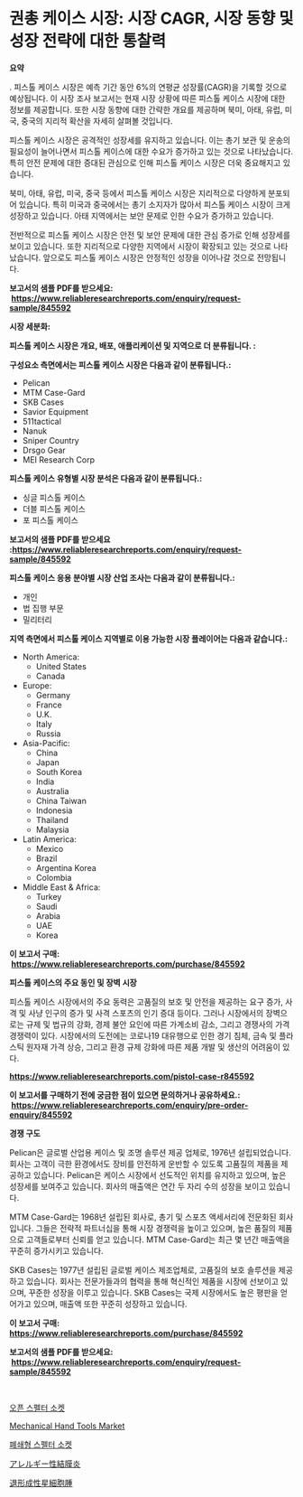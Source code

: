 <p><h1>권총 케이스 시장: 시장 CAGR, 시장 동향 및 성장 전략에 대한 통찰력</h1></p><p><strong>요약</strong></p>
<p><p>. 피스톨 케이스 시장은 예측 기간 동안 6%의 연평균 성장률(CAGR)을 기록할 것으로 예상됩니다. 이 시장 조사 보고서는 현재 시장 상황에 따른 피스톨 케이스 시장에 대한 정보를 제공합니다. 또한 시장 동향에 대한 간략한 개요를 제공하며 북미, 아태, 유럽, 미국, 중국의 지리적 확산을 자세히 살펴볼 것입니다.</p><p>피스톨 케이스 시장은 공격적인 성장세를 유지하고 있습니다. 이는 총기 보관 및 운송의 필요성이 늘어나면서 피스톨 케이스에 대한 수요가 증가하고 있는 것으로 나타났습니다. 특히 안전 문제에 대한 증대된 관심으로 인해 피스톨 케이스 시장은 더욱 중요해지고 있습니다.</p><p>북미, 아태, 유럽, 미국, 중국 등에서 피스톨 케이스 시장은 지리적으로 다양하게 분포되어 있습니다. 특히 미국과 중국에서는 총기 소지자가 많아서 피스톨 케이스 시장이 크게 성장하고 있습니다. 아태 지역에서는 보안 문제로 인한 수요가 증가하고 있습니다. </p><p>전반적으로 피스톨 케이스 시장은 안전 및 보안 문제에 대한 관심 증가로 인해 성장세를 보이고 있습니다. 또한 지리적으로 다양한 지역에서 시장이 확장되고 있는 것으로 나타났습니다. 앞으로도 피스톨 케이스 시장은 안정적인 성장을 이어나갈 것으로 전망됩니다.</p></p>
<p><strong>보고서의 샘플 PDF를 받으세요: &nbsp;<a href="https://www.reliableresearchreports.com/enquiry/request-sample/845592">https://www.reliableresearchreports.com/enquiry/request-sample/845592</a></strong></p>
<p><strong>시장 세분화:</strong></p>
<p><strong> 피스톨 케이스 시장은 개요, 배포, 애플리케이션 및 지역으로 더 분류됩니다. :</strong></p>
<p><strong>구성요소 측면에서는 피스톨 케이스 시장은 다음과 같이 분류됩니다.:</strong></p>
<p><ul><li>Pelican</li><li>MTM Case-Gard</li><li>SKB Cases</li><li>Savior Equipment</li><li>511tactical</li><li>Nanuk</li><li>Sniper Country</li><li>Drsgo Gear</li><li>MEI Research Corp</li></ul></p>
<p><strong> 피스톨 케이스 유형별 시장 분석은 다음과 같이 분류됩니다.:</strong></p>
<p><ul><li>싱글 피스톨 케이스</li><li>더블 피스톨 케이스</li><li>포 피스톨 케이스</li></ul></p>
<p><strong>보고서의 샘플 PDF를 받으세요 :<a href="https://www.reliableresearchreports.com/enquiry/request-sample/845592">https://www.reliableresearchreports.com/enquiry/request-sample/845592</a></strong></p>
<p><strong> 피스톨 케이스 응용 분야별 시장 산업 조사는 다음과 같이 분류됩니다.:</strong></p>
<p><ul><li>개인</li><li>법 집행 부문</li><li>밀리터리</li></ul></p>
<p><strong>지역 측면에서 피스톨 케이스 지역별로 이용 가능한 시장 플레이어는 다음과 같습니다.:</strong></p>
<p><ul>
    <li>
        North America:
        <ul>
            <li>United States</li>
            <li>Canada</li>
        </ul>
    </li>
    <li>
        Europe:
        <ul>
            <li>Germany</li>
            <li>France</li>
            <li>U.K.</li>
            <li>Italy</li>
            <li>Russia</li>
        </ul>
    </li>
    <li>
        Asia-Pacific:
        <ul>
            <li>China</li>
            <li>Japan</li>
            <li>South Korea</li>
            <li>India</li>
            <li>Australia</li>
            <li>China Taiwan</li>
            <li>Indonesia</li>
            <li>Thailand</li>
            <li>Malaysia</li>
        </ul>
    </li>
    <li>
        Latin America:
        <ul>
            <li>Mexico</li>
            <li>Brazil</li>
            <li>Argentina Korea</li>
            <li>Colombia</li>
        </ul>
    </li>
    <li>
        Middle East & Africa:
        <ul>
            <li>Turkey</li>
            <li>Saudi</li>
            <li>Arabia</li>
            <li>UAE</li>
            <li>Korea</li>
        </ul>
    </li>
    </ul></p>
<p><strong>이 보고서 구매: &nbsp;<a href="https://www.reliableresearchreports.com/purchase/845592">https://www.reliableresearchreports.com/purchase/845592</a></strong></p>
<p><strong>피스톨 케이스의 주요 동인 및 장벽 시장</strong></p>
<p><p>피스톨 케이스 시장에서의 주요 동력은 고품질의 보호 및 안전을 제공하는 요구 증가, 사격 및 사냥 인구의 증가 및 사격 스포츠의 인기 증대 등이다. 그러나 시장에서의 장벽으로는 규제 및 법규의 강화, 경제 불안 요인에 따른 가계소비 감소, 그리고 경쟁사의 가격 경쟁력이 있다. 시장에서의 도전에는 코로나19 대유행으로 인한 경기 침체, 금속 및 플라스틱 원자재 가격 상승, 그리고 환경 규제 강화에 따른 제품 개발 및 생산의 어려움이 있다.</p></p>
<p><strong><a href="https://www.reliableresearchreports.com/pistol-case-r845592">https://www.reliableresearchreports.com/pistol-case-r845592</a></strong></p>
<p><strong>이 보고서를 구매하기 전에 궁금한 점이 있으면 문의하거나 공유하세요.: &nbsp;<a href="https://www.reliableresearchreports.com/enquiry/pre-order-enquiry/845592">https://www.reliableresearchreports.com/enquiry/pre-order-enquiry/845592</a></strong></p>
<p><strong>경쟁 구도</strong></p>
<p><p>Pelican은 글로벌 산업용 케이스 및 조명 솔루션 제공 업체로, 1976년 설립되었습니다. 회사는 고객이 극한 환경에서도 장비를 안전하게 운반할 수 있도록 고품질의 제품을 제공하고 있습니다. Pelican은 케이스 시장에서 선도적인 위치를 유지하고 있으며, 높은 성장세를 보여주고 있습니다. 회사의 매출액은 연간 두 자리 수의 성장을 보이고 있습니다.</p><p>MTM Case-Gard는 1968년 설립된 회사로, 총기 및 스포츠 액세서리에 전문화된 회사입니다. 그들은 전략적 파트너십을 통해 시장 경쟁력을 높이고 있으며, 높은 품질의 제품으로 고객들로부터 신뢰를 얻고 있습니다. MTM Case-Gard는 최근 몇 년간 매출액을 꾸준히 증가시키고 있습니다.</p><p>SKB Cases는 1977년 설립된 글로벌 케이스 제조업체로, 고품질의 보호 솔루션을 제공하고 있습니다. 회사는 전문가들과의 협력을 통해 혁신적인 제품을 시장에 선보이고 있으며, 꾸준한 성장을 이루고 있습니다. SKB Cases는 국제 시장에서도 높은 평판을 얻어가고 있으며, 매출액 또한 꾸준히 성장하고 있습니다.</p></p>
<p><strong>이 보고서 구매: &nbsp; <a href="https://www.reliableresearchreports.com/purchase/845592">https://www.reliableresearchreports.com/purchase/845592</a></strong></p>
<p><strong>보고서의 샘플 PDF를 받으세요: &nbsp;<a href="https://www.reliableresearchreports.com/enquiry/request-sample/845592">https://www.reliableresearchreports.com/enquiry/request-sample/845592</a></strong><strong></strong></p>
<p>&nbsp;</p>
<p><p><a href="https://github.com/plelbej847484502/Market-Research-Report-List-1/blob/main/386573919285.md">오픈 스펠터 소켓</a></p><p><a href="https://github.com/jj19131/Market-Research-Report-List-2/blob/main/mechanical-hand-tools-market.md">Mechanical Hand Tools Market</a></p><p><a href="https://github.com/vseigx30c9a1j/Market-Research-Report-List-1/blob/main/364495619286.md">폐쇄형 스펠터 소켓</a></p><p><a href="https://github.com/oafhukehf4709715/Market-Research-Report-List-1/blob/main/577006620813.md">アレルギー性結膜炎</a></p><p><a href="https://github.com/dzy793153605/Market-Research-Report-List-1/blob/main/642116520814.md">退形成性星細胞腫</a></p></p>